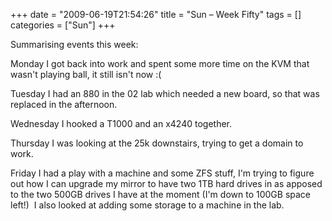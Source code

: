 +++
date = "2009-06-19T21:54:26"
title = "Sun – Week Fifty"
tags = []
categories = ["Sun"]
+++

Summarising events this week:

Monday I got back into work and spent some more time on the KVM that wasn't playing ball, it still isn't now :(

Tuesday I had an 880 in the 02 lab which needed a new board, so that was replaced in the afternoon.

Wednesday I hooked a T1000 and an x4240 together.

Thursday I was looking at the 25k downstairs, trying to get a domain to work.

Friday I had a play with a machine and some ZFS stuff, I'm trying to figure out how I can upgrade my mirror to have two 1TB hard drives in as apposed to the two 500GB drives I have at the moment (I'm down to 100GB space left!)  I also looked at adding some storage to a machine in the lab.
